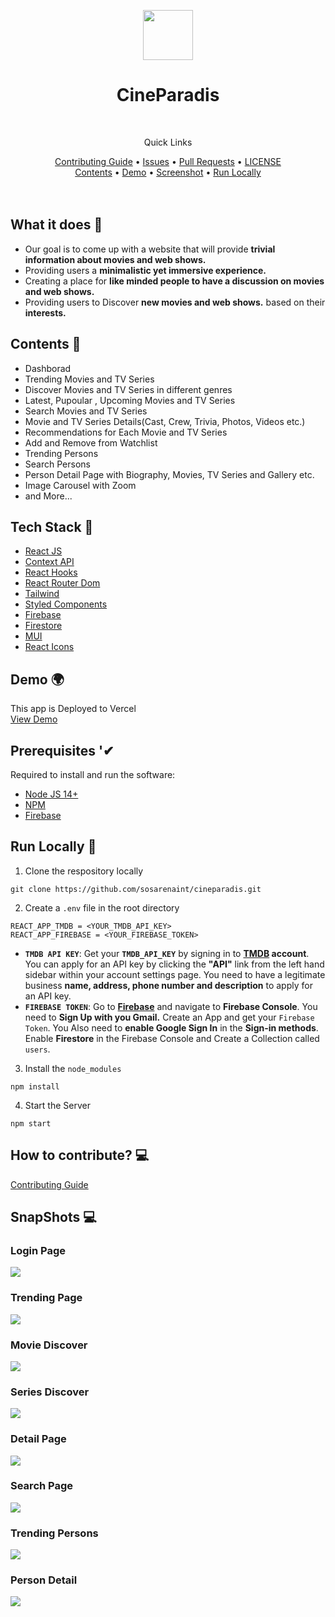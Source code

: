 <p align="center">
    <img src="/public/logo-black.PNG" align="center" width="80"/>
</p>

<div align="center">
    <h1>CineParadis</h1>
</div>

<br />

<div align="center">
    <p>Quick Links</p>
    <a href="CONTRIBUTING.md">Contributing Guide</a> •
    <a href="https://github.com/sosarenaint/cineparadis/issues">Issues</a> •
    <a href="https://github.com/sosarenaint/cineparadis/pulls">Pull Requests</a> •
    <a href="LICENSE">LICENSE</a>
    <br />
    <a href="#contents-">Contents</a> •
    <a href="#demo-">Demo</a> •
    <a href="#snapshots-">Screenshot</a> •
    <a href="#run-locally-">Run Locally</a>
</div>

<br />
<br />

## What it does 🤔

- Our goal is to come up with a website that will provide **trivial information about movies and web shows.**
- Providing users a **minimalistic yet immersive experience.**
- Creating a place for **like minded people to have a discussion on movies and web shows.**
- Providing users to Discover **new movies and web shows.** based on their **interests.**

## Contents 🧧

- Dashborad
- Trending Movies and TV Series
- Discover Movies and TV Series in different genres
- Latest, Pupoular , Upcoming Movies and TV Series
- Search Movies and TV Series
- Movie and TV Series Details(Cast, Crew, Trivia, Photos, Videos etc.)
- Recommendations for Each Movie and TV Series
- Add and Remove from Watchlist
- Trending Persons
- Search Persons
- Person Detail Page with Biography, Movies, TV Series and Gallery etc.
- Image Carousel with Zoom
- and More...

## Tech Stack 👾

- [React JS](https://reactjs.org/)
- [Context API](https://reactjs.org/docs/context.html)
- [React Hooks](https://reactjs.org/docs/hooks-intro.html)
- [React Router Dom](https://www.npmjs.com/package/react-router-dom)
- [Tailwind](https://tailwindcss.com/)
- [Styled Components](https://styled-components.com/)
- [Firebase](https://firebase.google.com/)
- [Firestore](https://firebase.google.com/docs/firestore/)
- [MUI](https://mui.com/)
- [React Icons](https://react-icons.github.io/react-icons/)

## Demo 🌍

This app is Deployed to Vercel
<br />
[View Demo](https://cineparadis.mridul.tech/login)

## Prerequisites '✔

Required to install and run the software:

- [Node JS 14+](https://nodejs.org/)
- [NPM](https://www.npmjs.com/get-npm)
- [Firebase](https://firebase.google.com/)

## Run Locally 🚀

1. Clone the respository locally

```
git clone https://github.com/sosarenaint/cineparadis.git
```

2. Create a `.env` file in the root directory

```
REACT_APP_TMDB = <YOUR_TMDB_API_KEY>
REACT_APP_FIREBASE = <YOUR_FIREBASE_TOKEN>
```

- **`TMDB API KEY`**: Get your **`TMDB_API_KEY`** by signing in to **[TMDB](https://www.themoviedb.org/documentation/api) account**.
  You can apply for an API key by clicking the **"API"** link from the left hand sidebar within your account settings page. You need to have a legitimate business **name, address, phone number and description** to apply for an API key.
- **`FIREBASE TOKEN`**: Go to **[Firebase](https://firebase.google.com/)** and navigate to **Firebase Console**. You need to **Sign Up with you Gmail.**
  Create an App and get your `Firebase Token`.
  You Also need to **enable Google Sign In** in the **Sign-in methods**.
  Enable **Firestore** in the Firebase Console and Create a Collection called `users`.

3. Install the `node_modules`

```
npm install
```

4. Start the Server

```
npm start
```

## How to contribute? 💻

<a href="CONTRIBUTING.md">Contributing Guide</a>

## SnapShots 💻

### Login Page

<img src="/public/screenshots/login-page.jpg" align="center"/>

### Trending Page

<img src="/public/screenshots/trending-page.jpg" align="center"/>

### Movie Discover

<img src="/public/screenshots/movie-discover.jpg" align="center"/>

### Series Discover

<img src="/public/screenshots/series-discover.jpg" align="center"/>

### Detail Page

<img src="/public/screenshots/detail-page.jpg" align="center"/>

### Search Page

<img src="/public/screenshots/search-page.jpg" align="center"/>

### Trending Persons

<img src="/public/screenshots/trending-persons.jpg" align="center"/>

### Person Detail

<img src="/public/screenshots/person-detail.jpg" align="center"/>
